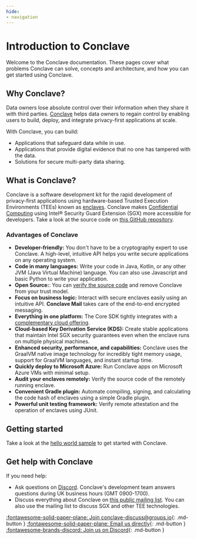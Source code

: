 ```yaml
---
hide:
- navigation
---
```


# Introduction to Conclave

Welcome to the Conclave documentation. These pages cover what problems Conclave can solve, concepts and architecture, and how you can get started using Conclave.

## Why Conclave?

Data owners lose absolute control over their information when they share it with third parties.
[Conclave](https://www.conclave.net/) helps data owners to regain control by enabling users to build, deploy, and integrate privacy-first applications at scale.

With Conclave, you can build:

- Applications that safeguard data while in use.
- Applications that provide digital evidence that no one has tampered with the data.
- Solutions for secure multi-party data sharing.

## What is Conclave?

Conclave is a software development kit for the rapid development of privacy-first applications using hardware-based Trusted Execution Environments (TEEs) known as [enclaves](enclaves.md).
Conclave makes [Confidential Computing](enclaves.md) using Intel® Security Guard Extension (SGX) more accessible for 
developers. Take a look at the source code on [this GitHub repository](https://github.com/R3Conclave/conclave-core-sdk).

### Advantages of Conclave

- **Developer-friendly:** You don't have to be a cryptography expert to use Conclave. A high-level, intuitive API helps you write secure applications on any operating system.
- **Code in many languages:** Write your code in Java, Kotlin, or any other JVM (Java Virtual Machine) language. You can also use Javascript and basic Python to write your application.
- **Open Source:**: You can [verify the source code](https://github.com/R3Conclave/conclave-core-sdk) and remove Conclave from your trust model.
- **Focus on business logic:** Interact with secure enclaves easily using an intuitive API. **Conclave Mail** takes care of the end-to-end encrypted messaging.
- **Everything in one platform:** The Core SDK tightly integrates with a
  [complementary cloud offering](https://www.conclave.net/conclave-cloud/).
- **Cloud-based Key Derivation Service (KDS):** Create stable applications that maintain Intel SGX security guarantees even when the enclave runs on multiple physical machines.
- **Enhanced security, performance, and capabilities:** Conclave uses the GraalVM native image technology for incredibly tight memory usage, support for GraalVM languages, and instant startup time.
- **Quickly deploy to Microsoft Azure:** Run Conclave apps on Microsoft Azure VMs with minimal setup.
- **Audit your enclaves remotely:** Verify the source code of the remotely running enclave.
- **Convenient Gradle plugin:** Automate compiling, signing, and calculating the code hash of enclaves using a simple Gradle plugin.
- **Powerful unit testing framework:** Verify remote attestation and the operation of enclaves using JUnit.

## Getting started

Take a look at the [hello world sample](running-hello-world.md) to get started with Conclave.

## Get help with Conclave

If you need help:

- Ask questions on [Discord](https://discord.gg/zpHKkMZ8Sw). Conclave's development team answers questions during UK business hours (GMT 0900-1700).
- Discuss everything about Conclave on [this public mailing list](https://groups.io/g/conclave-discuss). You can also use the mailing list to discuss SGX and other TEE technologies.


[:fontawesome-solid-paper-plane: Join conclave-discuss@groups.io](https://groups.io/g/conclave-discuss){: .md-button }
[:fontawesome-solid-paper-plane: Email us directly](mailto:conclave@r3.com){: .md-button }
[:fontawesome-brands-discord: Join us on Discord](https://discord.gg/zpHKkMZ8Sw){: .md-button }
